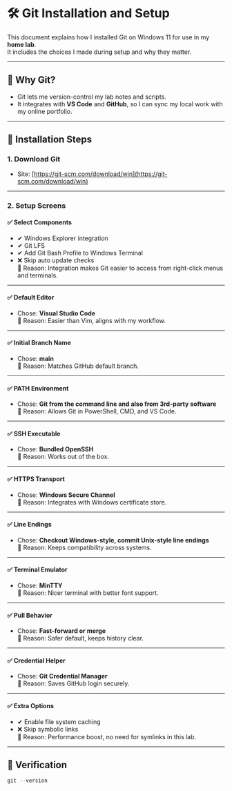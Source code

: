 # 🛠 Git Installation and Setup

This document explains how I installed Git on Windows 11 for use in my **home lab**.  
It includes the choices I made during setup and why they matter.

---

## 🔹 Why Git?
- Git lets me version-control my lab notes and scripts.  
- It integrates with **VS Code** and **GitHub**, so I can sync my local work with my online portfolio.  

---

## 🔹 Installation Steps

### 1. Download Git
- Site: [https://git-scm.com/download/win](https://git-scm.com/download/win)

---

### 2. Setup Screens

#### ✅ Select Components
- ✔ Windows Explorer integration  
- ✔ Git LFS  
- ✔ Add Git Bash Profile to Windows Terminal  
- ❌ Skip auto update checks  
📝 Reason: Integration makes Git easier to access from right-click menus and terminals.

---

#### ✅ Default Editor
- Chose: **Visual Studio Code**  
📝 Reason: Easier than Vim, aligns with my workflow.

---

#### ✅ Initial Branch Name
- Chose: **main**  
📝 Reason: Matches GitHub default branch.

---

#### ✅ PATH Environment
- Chose: **Git from the command line and also from 3rd-party software**  
📝 Reason: Allows Git in PowerShell, CMD, and VS Code.

---

#### ✅ SSH Executable
- Chose: **Bundled OpenSSH**  
📝 Reason: Works out of the box.

---

#### ✅ HTTPS Transport
- Chose: **Windows Secure Channel**  
📝 Reason: Integrates with Windows certificate store.

---

#### ✅ Line Endings
- Chose: **Checkout Windows-style, commit Unix-style line endings**  
📝 Reason: Keeps compatibility across systems.

---

#### ✅ Terminal Emulator
- Chose: **MinTTY**  
📝 Reason: Nicer terminal with better font support.

---

#### ✅ Pull Behavior
- Chose: **Fast-forward or merge**  
📝 Reason: Safer default, keeps history clear.

---

#### ✅ Credential Helper
- Chose: **Git Credential Manager**  
📝 Reason: Saves GitHub login securely.

---

#### ✅ Extra Options
- ✔ Enable file system caching  
- ❌ Skip symbolic links  
📝 Reason: Performance boost, no need for symlinks in this lab.

---

## 🔹 Verification
```powershell
git --version
